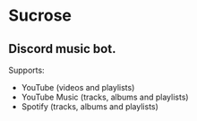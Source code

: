 # Sucrose
## Discord music bot.

Supports:
* YouTube (videos and playlists)
* YouTube Music (tracks, albums and playlists)
* Spotify (tracks, albums and playlists)
